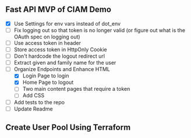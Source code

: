 ## Fast API MVP of CIAM Demo

- [x] Use Settings for env vars instead of dot_env
- [ ] Fix logging out so that token is no longer valid (or figure out what is the OAuth spec on logging out)
- [ ] Use access token in header
- [ ] Store access token in HttpOnly Cookie
- [ ] Don't hardcode the logout redirect url
- [ ] Extract given and family name for the user
- [ ] Organize Endpoints and Enhance HTML
  - [x] Login Page to login
  - [x] Home Page to logout
  - [ ] Two main content pages that require a token
  - [ ] Add CSS
- [ ] Add tests to the repo
- [ ] Update Readme

## Create User Pool Using Terraform

